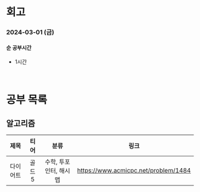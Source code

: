 # 회고

### 2024-03-01 (금)

#### 순 공부시간

- 1시간

<br>

# 공부 목록

## 알고리즘

|   제목   |  티어  |          분류          |                 링크                 |
| :------: | :----: | :--------------------: | :----------------------------------: |
| 다이어트 | 골드 5 | 수학, 투포인터, 해시맵 | https://www.acmicpc.net/problem/1484 |
